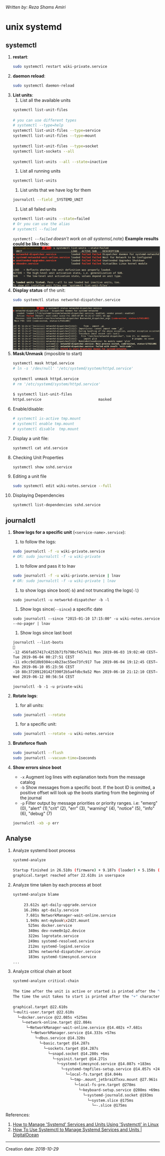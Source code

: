 _Written by: Reza Shams Amiri_

# unix systemd

## systemctl
1. **restart**:
    ``` sh
    sudo systemctl restart wiki-private.service 
    ```
1. **daemon reload**:
    ``` sh
    sudo systemctl daemon-reload
    ```
1. **List units**:
    1. List all the available units       
    ``` sh
    systemctl list-unit-files
    
    # you can use different types
    # systemctl --type=help
    systemctl list-unit-files --type=service
    systemctl list-unit-files --type=mount
    
    systemctl list-unit-files --type=socket
    systemctl list-sockets --all
    
    systemctl list-units --all --state=inactive
    
    ```
    1. List all running units    
    ``` sh
    systemctl list-units    
    ```
    1. List units that we have log for them 
    ``` sh
    journalctl --field _SYSTEMD_UNIT
    ```
    1. List all failed units
    ``` sh
    systemctl list-units --state=failed
    # Or you can use the alias
    # systemctl --failed        
    ```    
    _`systemctl --failed` doesn't work on all systems_{.note}
    **Example results could be like this:**
    ![failed-services.png](/img/unix/failed-services.png)
1. **Display status** of the unit:
   ``` sh
   sudo systemctl status networkd-dispatcher.service      
   ```
   ![service-status.png](/img/unix/service-status.png)
1. **Mask**/**Unmask** (imposible to start)
    ``` sh
    systemctl mask httpd.service
    # ln -s '/dev/null' '/etc/systemd/system/httpd.service'    

    systemctl unmask httpd.service
    # rm '/etc/systemd/system/httpd.service'
    
    $ systemctl list-unit-files    
    httpd.service                          masked
    ```
1. Enable/disable:
    ``` sh
    # systemctl is-active tmp.mount
    # systemctl enable tmp.mount
    # systemctl disable  tmp.mount
    ```
1. Display a unit file:
    ``` sh
    systemctl cat atd.service
    ```
1. Checking Unit Properties   
    ``` sh
    systemctl show sshd.service
    ```
1. Editing a unit file
    ``` sh
    sudo systemctl edit wiki-notes.service --full
    ```
1. Displaying Dependencies   
    ``` sh
    systemctl list-dependencies sshd.service
    ```
    
##  journalctl  
1. **Show logs for a specific unit** (`<service-name>.service`):
   1. to follow the logs:
   ``` sh
   sudo journalctl -f -u wiki-private.service
   # OR: sudo journalctl -f -u wiki-private
   ```
   1. to follow and pass it to lnav
   ``` sh
   sudo journalctl -f -u wiki-private.service | lnav
   # OR: sudo journalctl -f -u wiki-private | lnav
   ```
   1. to show logs since boot(`-b`) and not truncating the logs(`-l`) 
   ``` 
   sudo journalctl -u networkd-dispatcher -b -l
   ```
   1. Show logs since(`--since`) a specific date
   ``` 
   sudo journalctl --since "2015-01-10 17:15:00" -u wiki-notes.service --no-pager | lnav
   ```
   1. Show logs since last boot
   ``` 
   journalctl --list-boots
   
   -12 456fa857417c4253b71fb798cf457e11 Mon 2019-06-03 19:02:40 CEST—Tue 2019-06-04 00:27:51 CEST
   -11 e9cc9d10b9304cc4b23ac55ee73fc917 Tue 2019-06-04 19:12:45 CEST—Mon 2019-06-10 05:23:56 CEST   
   -10 88c37209120142f390f2b5a4fdbc9a52 Mon 2019-06-10 21:12:10 CEST—Wed 2019-06-12 00:56:54 CEST
   
   journalctl -b -1 -u private-wiki
    ```

1. **Rotate logs**:
    1. for all units:
    ``` sh
    sudo journalctl --rotate
    ```
    1. for a specific unit:
    ``` sh
    sudo journalctl --rotate -u wiki-notes.service
    ```
1. **Bruteforce flush**
    ``` sh
    sudo journalctl --flush
    sudo journalctl --vacuum-time=1seconds
    ```
1. **Show errors since boot**
   * `-x` Augment log lines with explanation texts from the message catalog
   * `-b` Show messages from a specific boot. If the boot ID is omitted, a positive offset will look up the boots starting from the beginning of the journal
   * `-p` Filter output by message priorities or priority ranges. i.e: "emerg" (0), "alert" (1),"crit" (2), "err" (3), "warning" (4), "notice" (5), "info" (6), "debug" (7)
   ``` sh
   journalctl -xb -p err
   ```

## Analyse

1.  Analyze systemd boot process     
    ``` sh
    systemd-analyze
    
    Startup finished in 26.510s (firmware) + 9.187s (loader) + 5.150s (kernel) + 1min 1.908s (userspace) = 1min 42.756s
    graphical.target reached after 22.610s in userspace
    ```
1.  Analyze time taken by each process at boot   
    ``` sh
    systemd-analyze blame
    
         23.612s apt-daily-upgrade.service
         16.206s apt-daily.service
          7.681s NetworkManager-wait-online.service
          1.949s mnt-mybook\x2d2t.mount
           525ms docker.service
           340ms dev-nvme0n1p2.device
           322ms logrotate.service
           249ms systemd-resolved.service
           212ms systemd-logind.service
           187ms networkd-dispatcher.service
           183ms systemd-timesyncd.service
    ...
    ```
1.  Analyze critical chain at boot   
    ``` sh
    systemd-analyze critical-chain
    
    The time after the unit is active or started is printed after the "@" character.
    The time the unit takes to start is printed after the "+" character.

    graphical.target @22.610s
    └─multi-user.target @22.610s
      └─docker.service @22.085s +525ms
        └─network-online.target @22.084s
          └─NetworkManager-wait-online.service @14.402s +7.681s
            └─NetworkManager.service @14.333s +57ms
              └─dbus.service @14.320s
                └─basic.target @14.287s
                  └─sockets.target @14.287s
                    └─snapd.socket @14.280s +6ms
                      └─sysinit.target @14.271s
                        └─systemd-timesyncd.service @14.087s +183ms
                          └─systemd-tmpfiles-setup.service @14.057s +24ms
                            └─local-fs.target @14.044s
                              └─tmp-.mount_jetbraiXTxxu.mount @27.961s
                                └─local-fs-pre.target @278ms
                                  └─keyboard-setup.service @208ms +69ms
                                    └─systemd-journald.socket @193ms
                                      └─system.slice @175ms
                                        └─-.slice @175ms

    ```

References:
1. [How to Manage 'Systemd' Services and Units Using 'Systemctl' in Linux][HTMSSAUUSIL]
2. [How To Use Systemctl to Manage Systemd Services and Units | DigitalOcean][HTUSTMSSAUD]

* * *
Creation date: _2018-10-29_

[HTMSSAUUSIL]: https://www.tecmint.com/manage-services-using-systemd-and-systemctl-in-linux/
[HTUSTMSSAUD]: https://www.digitalocean.com/community/tutorials/how-to-use-systemctl-to-manage-systemd-services-and-units